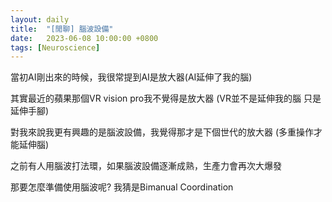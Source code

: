 ```yaml
---
layout: daily
title:  "[閒聊] 腦波設備"
date:   2023-06-08 10:00:00 +0800
tags: [Neuroscience]
---
```


當初AI剛出來的時候，我很常提到AI是放大器(AI延伸了我的腦)

其實最近的蘋果那個VR vision pro我不覺得是放大器 (VR並不是延伸我的腦 只是延伸手腳)

對我來說我更有興趣的是腦波設備，我覺得那才是下個世代的放大器 (多重操作才能延伸腦)

之前有人用腦波打法環，如果腦波設備逐漸成熟，生產力會再次大爆發

那要怎麼準備使用腦波呢?  我猜是Bimanual Coordination